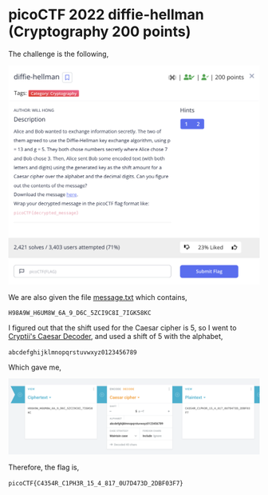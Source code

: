 # picoCTF 2022 diffie-hellman (Cryptography 200 points)
The challenge is the following,

![Figure 1](img/challenge.png) 

We are also given the file [message.txt](./files/message.txt) which contains,

```
H98A9W_H6UM8W_6A_9_D6C_5ZCI9C8I_7IGK58KC
```
I figured out that the shift used for the Caesar cipher is 5, so I went to [Cryptii's Caesar Decoder](https://cryptii.com/pipes/caesar-cipher), and used a shift of 5 with the alphabet,

`abcdefghijklmnopqrstuvwxyz0123456789`

Which gave me, 

![Figure 1](img/flag.png) 

Therefore, the flag is,

`picoCTF{C4354R_C1PH3R_15_4_817_0U7D473D_2DBF03F7}`
